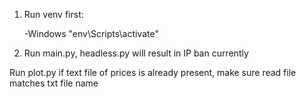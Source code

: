 1. Run venv first:

   -Windows
   "env\Scripts\activate"

2. Run main.py, headless.py will result in IP ban currently


Run plot.py if text file of prices is already present, make sure read file matches txt file name
